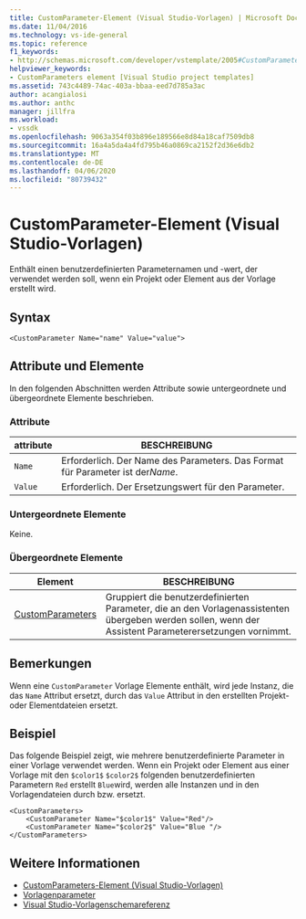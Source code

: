 ```yaml
---
title: CustomParameter-Element (Visual Studio-Vorlagen) | Microsoft Docs
ms.date: 11/04/2016
ms.technology: vs-ide-general
ms.topic: reference
f1_keywords:
- http://schemas.microsoft.com/developer/vstemplate/2005#CustomParameter
helpviewer_keywords:
- CustomParameters element [Visual Studio project templates]
ms.assetid: 743c4489-74ac-403a-bbaa-eed7d785a3ac
author: acangialosi
ms.author: anthc
manager: jillfra
ms.workload:
- vssdk
ms.openlocfilehash: 9063a354f03b896e189566e8d84a18caf7509db8
ms.sourcegitcommit: 16a4a5da4a4fd795b46a0869ca2152f2d36e6db2
ms.translationtype: MT
ms.contentlocale: de-DE
ms.lasthandoff: 04/06/2020
ms.locfileid: "80739432"
---
```

# <a name="customparameter-element-visual-studio-templates"></a>CustomParameter-Element (Visual Studio-Vorlagen)
Enthält einen benutzerdefinierten Parameternamen und -wert, der verwendet werden soll, wenn ein Projekt oder Element aus der Vorlage erstellt wird.

## <a name="syntax"></a>Syntax

```
<CustomParameter Name="name" Value="value">
```

## <a name="attributes-and-elements"></a>Attribute und Elemente
 In den folgenden Abschnitten werden Attribute sowie untergeordnete und übergeordnete Elemente beschrieben.

### <a name="attributes"></a>Attribute

|attribute|BESCHREIBUNG|
|---------------|-----------------|
|`Name`|Erforderlich. Der Name des Parameters. Das Format für Parameter ist der*Name*.|
|`Value`|Erforderlich. Der Ersetzungswert für den Parameter.|

### <a name="child-elements"></a>Untergeordnete Elemente
 Keine.

### <a name="parent-elements"></a>Übergeordnete Elemente

|Element|BESCHREIBUNG|
|-------------|-----------------|
|[CustomParameters](../extensibility/customparameters-element-visual-studio-templates.md)|Gruppiert die benutzerdefinierten Parameter, die an den Vorlagenassistenten übergeben werden sollen, wenn der Assistent Parameterersetzungen vornimmt.|

## <a name="remarks"></a>Bemerkungen
 Wenn eine `CustomParameter` Vorlage Elemente enthält, wird jede Instanz, die das `Name` Attribut ersetzt, durch das `Value` Attribut in den erstellten Projekt- oder Elementdateien ersetzt.

## <a name="example"></a>Beispiel
 Das folgende Beispiel zeigt, wie mehrere benutzerdefinierte Parameter in einer Vorlage verwendet werden. Wenn ein Projekt oder Element aus einer Vorlage mit den `$color1$` `$color2$` folgenden benutzerdefinierten Parametern `Red` erstellt `Blue`wird, werden alle Instanzen und in den Vorlagendateien durch bzw. ersetzt.

```
<CustomParameters>
    <CustomParameter Name="$color1$" Value="Red"/>
    <CustomParameter Name="$color2$" Value="Blue "/>
</CustomParameters>
```

## <a name="see-also"></a>Weitere Informationen
- [CustomParameters-Element (Visual Studio-Vorlagen)](../extensibility/customparameters-element-visual-studio-templates.md)
- [Vorlagenparameter](../ide/template-parameters.md)
- [Visual Studio-Vorlagenschemareferenz](../extensibility/visual-studio-template-schema-reference.md)
